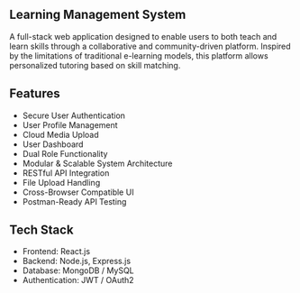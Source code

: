 ## Learning Management System

A full-stack web application designed to enable users to both teach and learn skills through a collaborative and community-driven platform. Inspired by the limitations of traditional e-learning models, this platform allows personalized tutoring based on skill matching.

## Features

- Secure User Authentication  
- User Profile Management  
- Cloud Media Upload  
- User Dashboard  
- Dual Role Functionality  
- Modular & Scalable System Architecture  
- RESTful API Integration  
- File Upload Handling  
- Cross-Browser Compatible UI  
- Postman-Ready API Testing

## Tech Stack

- Frontend: React.js  
- Backend: Node.js, Express.js  
- Database: MongoDB / MySQL  
- Authentication: JWT / OAuth2  
